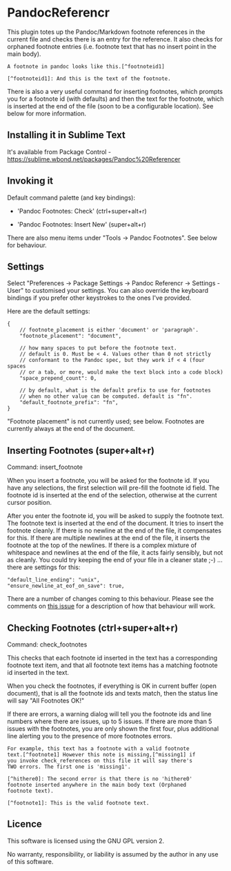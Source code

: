 PandocReferencr
===============

This plugin totes up the Pandoc/Markdown footnote references in the current  file  and checks there is an entry for the reference. It also checks for orphaned footnote entries (i.e. footnote text that has no insert point in the main body).

    A footnote in pandoc looks like this.[^footnoteid1]

    [^footnoteid1]: And this is the text of the footnote.

There is also a very useful command for inserting footnotes, which prompts you for a footnote id (with defaults) and then the text for the footnote, which is inserted at the end of the file (soon to be a configurable location). See below for more information.


Installing it in Sublime Text
-----------------------------

It's available from Package Control - https://sublime.wbond.net/packages/Pandoc%20Referencer


Invoking it
-----------

Default command palette (and key bindings):

* 'Pandoc Footnotes: Check' (ctrl+super+alt+r)

* 'Pandoc Footnotes: Insert New' (super+alt+r)

There are also menu items under "Tools -> Pandoc Footnotes". See below for behaviour.


Settings
--------

Select "Preferences -> Package Settings -> Pandoc Referencr -> Settings - User" to customised your settings. You can also override the keyboard bindings if you prefer other keystrokes to the ones I've provided.

Here are the default settings:

    {
        // footnote_placement is either 'document' or 'paragraph'. 
        "footnote_placement": "document",

        // how many spaces to put before the footnote text. 
        // default is 0. Must be < 4. Values other than 0 not strictly
        // conformant to the Pandoc spec, but they work if < 4 (four spaces
        // or a tab, or more, would make the text block into a code block)
        "space_prepend_count": 0,

        // by default, what is the default prefix to use for footnotes 
        // when no other value can be computed. default is "fn".
        "default_footnote_prefix": "fn",
    }

"Footnote placement" is not currently used; see below. Footnotes are currently always at the end of the document.


Inserting Footnotes (super+alt+r)
-------------------

Command: insert_footnote

When you insert a footnote, you will be asked for the footnote id. If you have any selections, the first selection will pre-fill the footnote id field. The footnote id is inserted at the end of the selection, otherwise at the current cursor position.

After you enter the footnote id, you will be asked to supply the footnote text. The footnote text is inserted at the end of the document. It tries to insert the footnote cleanly. If there is no newline at the end of the file, it compensates for this. If there are multiple newlines at the end of the file, it inserts the footnote at the top of the newlines. If there is a complex mixture of whitespace and newlines at the end of the file, it acts fairly sensibly, but not as cleanly. You could try keeping the end of your file in a cleaner state ;-) ... there are settings for this:

    "default_line_ending": "unix",
    "ensure_newline_at_eof_on_save": true,

There are a number of changes coming to this behaviour. Please see the comments on [this issue](https://github.com/scotartt/PandocReferencr/issues/1) for a description of how that behaviour will work.

Checking Footnotes (ctrl+super+alt+r)
------------------

Command: check_footnotes

This checks that each footnote id inserted in the text has a corresponding footnote text item, and that all footnote text items has a matching footnote id inserted in the text.

When you check the footnotes, if everything is OK in current buffer (open document), that is all the footnote ids and texts match, then the status line will say "All Footnotes OK!"

If there are errors, a warning dialog will tell you the footnote ids and line numbers where there are issues, up to 5 issues. If there are more than 5 issues with the footnotes, you are only shown the first four, plus additional line alerting you to the presence of more footnotes errors.

    For example, this text has a footnote with a valid footnote 
    text.[^footnote1] However this note is missing,[^missing1] if 
    you invoke check_references on this file it will say there's 
    TWO errors. The first one is 'missing1'.

    [^hithere0]: The second error is that there is no 'hithere0'
    footnote inserted anywhere in the main body text (Orphaned 
    footnote text).

    [^footnote1]: This is the valid footnote text.

Licence
-------

This software is licensed using the GNU GPL version 2. 

No warranty, responsibility, or liability is assumed by the author in any use of this software. 

